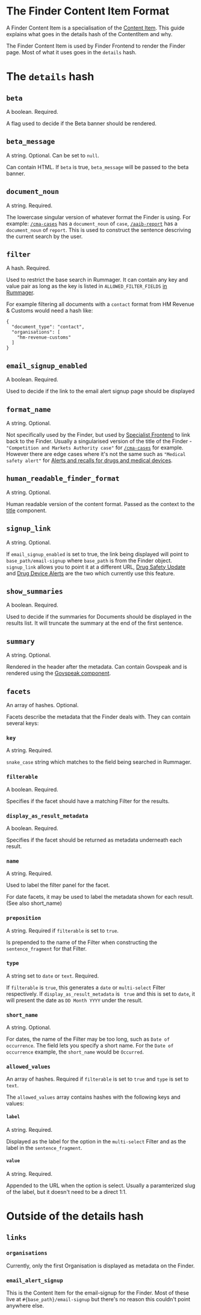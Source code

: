 # The Finder Content Item Format

A Finder Content Item is a specialisation of the [Content Item](https://github.com/alphagov/content-store/blob/master/doc/content_item_fields.md). This guide explains what goes in the details hash of the ContentItem and why.

The Finder Content Item is used by Finder Frontend to render the Finder page. Most of what it uses goes in the `details` hash.

# The `details` hash

## `beta`

A boolean. Required.

A flag used to decide if the Beta banner should be rendered.

## `beta_message`

A string. Optional. Can be set to `null`.

Can contain HTML. If `beta` is true, `beta_message` will be passed to the beta banner.

## `document_noun`

A string. Required.

The lowercase singular version of whatever format the Finder is using. For example: [`/cma-cases`](https://www.gov.uk/cma-cases) has a `document_noun` of `case`, [`/aaib-report`](https://www.gov.uk/aaib-reports) has a `document_noun` of `report`. This is used to construct the sentence descriving the current search by the user.

## `filter`

A hash. Required.

Used to restrict the base search in Rummager. It can contain any key and value pair as long as the key is listed in `ALLOWED_FILTER_FIELDS` [in Rummager](https://github.com/alphagov/rummager/blob/be2ee6927eeab348c0bfc1e2b553c9c138a3ebc8/lib/search_parameter_parser.rb#L16).

For example filtering all documents with a `contact` format from HM Revenue & Customs would need a hash like:

```
{
  "document_type": "contact",
  "organisations": [
    "hm-revenue-customs"
  ]
}
```

## `email_signup_enabled`

A boolean. Required.

Used to decide if the link to the email alert signup page should be displayed

## `format_name`

A string. Optional.

Not specifically used by the Finder, but used by [Specialist Frontend](https://github.com/alphagov/specialist-frontend) to link back to the Finder.
Usually a singularised version of the title of the Finder - `"Competition and Markets Authority case"` for [`/cma-cases`](https://www.gov.uk/cma-cases) for example.
However there are edge cases where it's not the same such as `"Medical safety alert"` for [Alerts and recalls for drugs and medical devices](https://www.gov.uk/drug-device-alerts).

## `human_readable_finder_format`

A string. Optional.

Human readable version of the content format. Passed as the context to the [title](http://govuk-component-guide.herokuapp.com/component/title) component.

## `signup_link`

A string. Optional.

If `email_signup_enabled` is set to true, the link being displayed will point to `base_path/email-signup` where `base_path` is from the Finder object. `signup_link` allows you to point it at a different URL, [Drug Safety Update](https://www.gov.uk/drug-safety-update) and [Drug Device Alerts](https://www.gov.uk/drug-device-alerts) are the two which currently use this feature.

## `show_summaries`

A boolean. Required.

Used to decide if the summaries for Documents should be displayed in the results list. It will truncate the summary at the end of the first sentence.

## `summary`

A string. Optional.

Rendered in the header after the metadata. Can contain Govspeak and is rendered using the [Govspeak component](http://govuk-component-guide.herokuapp.com/component/govspeak).

## `facets`

An array of hashes. Optional.

Facets describe the metadata that the Finder deals with. They can contain several keys:

### `key`

A string. Required.

`snake_case` string which matches to the field being searched in Rummager.

### `filterable`

A boolean. Required.

Specifies if the facet should have a matching Filter for the results.

### `display_as_result_metadata`

A boolean. Required.

Specifies if the facet should be returned as metadata underneath each result.

### `name`

A string. Required.

Used to label the filter panel for the facet.

For date facets, it may be used to label the metadata shown for each result. (See also short_name)

### `preposition`

A string. Required if `filterable` is set to `true`.

Is prepended to the name of the Filter when constructing the `sentence_fragment` for that Filter.

### `type`

A string set to `date` or `text`. Required.

If `filterable` is `true`, this generates a `date` or `multi-select` Filter respectively. If `display_as_result_metadata` is ` true` and this is set to `date`, it will present the date as `DD Month YYYY` under the result.

### `short_name`

A string. Optional.

For dates, the name of the Filter may be too long, such as `Date of occurrence`. The field lets you specify a short name. For the `Date of occurrence` example, the `short_name` would be `Occurred`.

### `allowed_values`

An array of hashes. Required if `filterable` is set to `true` and `type` is set to `text`.

The `allowed_values` array contains hashes with the following keys and values:

#### `label`

A string. Required.

Displayed as the label for the option in the `multi-select` Filter and as the label in the `sentence_fragment`.

#### `value`

A string. Required.

Appended to the URL when the option is select. Usually a paramterized slug of the label, but it doesn't need to be a direct 1:1.

# Outside of the details hash

## `links`

### `organisations`

Currently, only the first Organisation is displayed as metadata on the Finder.

### `email_alert_signup`

This is the Content Item for the email-signup for the Finder. Most of these live at `#{base_path}/email-signup` but there's no reason this couldn't point anywhere else.
